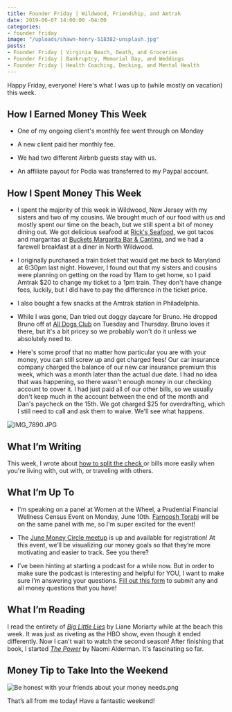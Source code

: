 ```yaml
---
title: Founder Friday | Wildwood, Friendship, and Amtrak
date: 2019-06-07 14:00:00 -04:00
categories:
- founder friday
image: "/uploads/shawn-henry-518382-unsplash.jpg"
posts:
- Founder Friday | Virginia Beach, Death, and Groceries
- Founder Friday | Bankruptcy, Memorial Day, and Weddings
- Founder Friday | Health Coaching, Decking, and Mental Health
---
```


Happy Friday, everyone! Here's what I was up to (while mostly on vacation) this week.

## **How I Earned Money This Week**

* One of my ongoing client's monthly fee went through on Monday

* A new client paid her monthly fee.

* We had two different Airbnb guests stay with us.

* An affiliate payout for Podia was transferred to my Paypal account.

## **How I Spent Money This Week**

* I spent the majority of this week in Wildwood, New Jersey with my sisters and two of my cousins. We brought much of our food with us and mostly spent our time on the beach, but we still spent a bit of money dining out. We got delicious seafood at [Rick's Seafood](http://www.ricks-seafood.com/), we got tacos and margaritas at [Buckets Margarita Bar & Cantina](http://bucketsstoneharbor.com/), and we had a farewell breakfast at a diner in North Wildwood.

* I originally purchased a train ticket that would get me back to Maryland at 6:30pm last night. However, I found out that my sisters and cousins were planning on getting on the road by 11am to get home, so I paid Amtrak $20 to change my ticket to a 1pm train. They don't have change fees, luckily, but I did have to pay the difference in the ticket price.

* I also bought a few snacks at the Amtrak station in Philadelphia.

* While I was gone, Dan tried out doggy daycare for Bruno. He dropped Bruno off at [All Dogs Club](https://www.alldogsclub.com/) on Tuesday and Thursday. Bruno loves it there, but it's a bit pricey so we probably won't do it unless we absolutely need to.

* Here's some proof that no matter how particular you are with your money, you can still screw up and get charged fees! Our car insurance company charged the balance of our new car insurance premium this week, which was a month later than the actual due date. I had no idea that was happening, so there wasn't enough money in our checking account to cover it. I had just paid all of our other bills, so we usually don't keep much in the account between the end of the month and Dan's paycheck on the 15th. We got charged $25 for overdrafting, which I still need to call and ask them to waive. We'll see what happens.

![IMG_7890.JPG](/uploads/IMG_7890.JPG)

## **What I’m Writing**

This week, I wrote about [how to split the check ](https://www.maggiegermano.com/blog/apps-that-make-splitting-the-check-so-much-easier/)or bills more easily when you're living with, out with, or traveling with others.

## **What I’m Up To**

* I'm speaking on a panel at Women at the Wheel, a Prudential Financial Wellness Census Event on Monday, June 10th. [Farnoosh Torabi](http://farnoosh.tv/) will be on the same panel with me, so I'm super excited for the event!

* The [June Money Circle meetup](https://www.eventbrite.com/e/money-circle-visualizing-your-money-goals-tickets-62153044429) is up and available for registration! At this event, we’ll be visualizing our money goals so that they’re more motivating and easier to track. See you there?

* I’ve been hinting at starting a podcast for a while now. But in order to make sure the podcast is interesting and helpful for YOU, I want to make sure I’m answering your questions. [Fill out this form](https://docs.google.com/forms/d/e/1FAIpQLSf75z5itnYO-XOLStoqY5FXwuf8YI37ye5OD21Wv7tBGAqIVQ/viewform?usp=sf_link) to submit any and all money questions that you have!

## **What I’m Reading**

I read the entirety of *[Big Little Lies](https://www.goodreads.com/book/show/19486412-big-little-lies)* by Liane Moriarty while at the beach this week. It was just as riveting as the HBO show, even though it ended differently. Now I can't wait to watch the second season! After finishing that book, I started *[The Power](https://www.goodreads.com/book/show/29751398-the-power?from_search=true)* by Naomi Alderman. It's fascinating so far.

## **Money Tip to Take Into the Weekend**

![Be honest with your friends about your money needs.png](/uploads/Be%20honest%20with%20your%20friends%20about%20your%20money%20needs.png)

That’s all from me today! Have a fantastic weekend!
